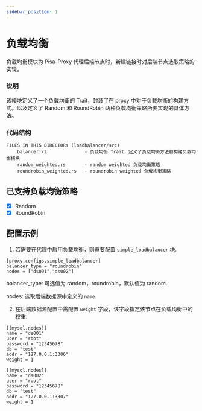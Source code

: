 ```yaml
---
sidebar_position: 1
---
```


# 负载均衡

负载均衡模块为 Pisa-Proxy 代理后端节点时，新建链接时对后端节点选取策略的实现。

### 说明
该模块定义了一个负载均衡的 Trait，封装了在 proxy 中对于负载均衡的构建方式。以及定义了 Random 和 RoundRobin 两种负载均衡策略所要实现的具体方法。

### 代码结构
	FILES IN THIS DIRECTORY (loadbalancer/src)
		balancer.rs              - 负载均衡 Trait，定义了负载均衡方法和构建负载均衡模块
		random_weighted.rs       - random weighted 负载均衡策略
		roundrobin_weighted.rs   - roundrobin weighted 负载均衡策略

## 已支持负载均衡策略
- [x] Random
- [x] RoundRobin

## 配置示例
1. 若需要在代理中启用负载均衡，则需要配置 `simple_loadbalancer` 块.
```
[proxy.configs.simple_loadbalancer]
balancer_type = "roundrobin"
nodes = ["ds001","ds002"]
```
balancer_type: 可选值为 random，roundrobin，默认值为 random.

nodes: 选取后端数据源中定义的 `name`.

2. 在后端数据源配置中需配置 `weight` 字段，该字段指定该节点在负载均衡中的权重.
```
[[mysql.nodes]]
name = "ds001"
user = "root"
password = "12345678"
db = "test"
addr = "127.0.0.1:3306"
weight = 1

[[mysql.nodes]]
name = "ds002"
user = "root"
password = "12345678"
db = "test"
addr = "127.0.0.1:3307"
weight = 1
```

